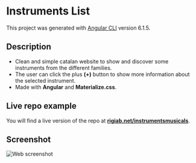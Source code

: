 # Instruments List

This project was generated with [Angular CLI](https://github.com/angular/angular-cli) version 6.1.5.

## Description

* Clean and simple catalan website to show and discover some instruments from the different families.
* The user can click the plus **(+)** button to show more information about the selected instrument.
* Made with **Angular** and **Materialize.css**.

## Live repo example

You will find a live version of the repo at **[rigiab.net/instrumentsmusicals](http://rigiab.net/instrumentsmusicals/)**.

## Screenshot

![Web screenshot](https://imgur.com/vwxHXuf.png)
